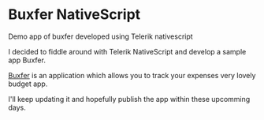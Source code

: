 # Buxfer NativeScript
Demo app of buxfer developed using Telerik nativescript

I decided to fiddle around with Telerik NativeScript and develop a sample app Buxfer.

<a href='https://www.buxfer.com'>Buxfer</a> is an application which allows you to track your expenses very lovely budget app.

I'll keep updating it and hopefully publish the app within these upcomming days.
